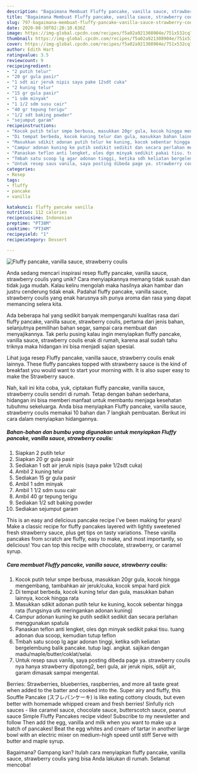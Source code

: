 ```yaml
---
description: "Bagaimana Membuat Fluffy pancake, vanilla sauce, strawberry coulis yang Lezat Sekali"
title: "Bagaimana Membuat Fluffy pancake, vanilla sauce, strawberry coulis yang Lezat Sekali"
slug: 797-bagaimana-membuat-fluffy-pancake-vanilla-sauce-strawberry-coulis-yang-lezat-sekali
date: 2020-08-30T02:20:10.636Z
image: https://img-global.cpcdn.com/recipes/f5a02a921308904e/751x532cq70/fluffy-pancake-vanilla-sauce-strawberry-coulis-foto-resep-utama.jpg
thumbnail: https://img-global.cpcdn.com/recipes/f5a02a921308904e/751x532cq70/fluffy-pancake-vanilla-sauce-strawberry-coulis-foto-resep-utama.jpg
cover: https://img-global.cpcdn.com/recipes/f5a02a921308904e/751x532cq70/fluffy-pancake-vanilla-sauce-strawberry-coulis-foto-resep-utama.jpg
author: Edith Hart
ratingvalue: 3.5
reviewcount: 9
recipeingredient:
- "2 putih telur"
- "20 gr gula pasir"
- "1 sdt air jeruk nipis saya pake 12sdt cuka"
- "2 kuning telur"
- "15 gr gula pasir"
- "1 sdm minyak"
- "1 1/2 sdm susu cair"
- "40 gr tepung terigu"
- "1/2 sdt baking powder"
- "sejumput garam"
recipeinstructions:
- "Kocok putih telur smpe berbusa, masukkan 20gr gula, kocok hingga mengembang, tambahkan air jeruk/cuka, kocok smpai hard pick"
- "Di tempat berbeda, kocok kuning telur dan gula, masukkan bahan lainnya, kocok hingga rata"
- "Masukkan sdikit adonan putih telur ke kuning, kocok sebentar hingga rata (fungsinya utk meringankan adonan kuning)"
- "Campur adonan kuning ke putih sedikit sedikit dan secara perlahan menggunakan spatula"
- "Panaskan teflon anti lengket, oles dgn minyak sedikit pakai tisu. tuang adonan dua scoop, kemudian tutup teflon"
- "Tmbah satu scoop lg agar adonan tinggi, ketika sdh keliatan bergelembung balik pancake. tutup lagi. angkat. sajikan dengan madu/maple/butter/coklat/selai."
- "Untuk resep saus vanila, saya posting dibeda page ya. strawberry coulis nya hanya strawberry dipotong2, beri gula, air jeruk nipis, sdijit air, garam dimasak sampai mengental."
categories:
- Resep
tags:
- fluffy
- pancake
- vanilla

katakunci: fluffy pancake vanilla 
nutrition: 112 calories
recipecuisine: Indonesian
preptime: "PT38M"
cooktime: "PT34M"
recipeyield: "1"
recipecategory: Dessert

---
```



![Fluffy pancake, vanilla sauce, strawberry coulis](https://img-global.cpcdn.com/recipes/f5a02a921308904e/751x532cq70/fluffy-pancake-vanilla-sauce-strawberry-coulis-foto-resep-utama.jpg)

Anda sedang mencari inspirasi resep fluffy pancake, vanilla sauce, strawberry coulis yang unik? Cara menyiapkannya memang tidak susah dan tidak juga mudah. Kalau keliru mengolah maka hasilnya akan hambar dan justru cenderung tidak enak. Padahal fluffy pancake, vanilla sauce, strawberry coulis yang enak harusnya sih punya aroma dan rasa yang dapat memancing selera kita.

Ada beberapa hal yang sedikit banyak mempengaruhi kualitas rasa dari fluffy pancake, vanilla sauce, strawberry coulis, pertama dari jenis bahan, selanjutnya pemilihan bahan segar, sampai cara membuat dan menyajikannya. Tak perlu pusing kalau ingin menyiapkan fluffy pancake, vanilla sauce, strawberry coulis enak di rumah, karena asal sudah tahu triknya maka hidangan ini bisa menjadi sajian spesial.

Lihat juga resep Fluffy pancake, vanilla sauce, strawberry coulis enak lainnya. These fluffy pancakes topped with strawberry sauce is the kind of breakfast you would want to start your morning with. It is also super easy to make the Strawberry sauce.


Nah, kali ini kita coba, yuk, ciptakan fluffy pancake, vanilla sauce, strawberry coulis sendiri di rumah. Tetap dengan bahan sederhana, hidangan ini bisa memberi manfaat untuk membantu menjaga kesehatan tubuhmu sekeluarga. Anda bisa menyiapkan Fluffy pancake, vanilla sauce, strawberry coulis memakai 10 bahan dan 7 langkah pembuatan. Berikut ini cara dalam menyiapkan hidangannya.

<!--inarticleads1-->

##### Bahan-bahan dan bumbu yang digunakan untuk menyiapkan Fluffy pancake, vanilla sauce, strawberry coulis:

1. Siapkan 2 putih telur
1. Siapkan 20 gr gula pasir
1. Sediakan 1 sdt air jeruk nipis (saya pake 1/2sdt cuka)
1. Ambil 2 kuning telur
1. Sediakan 15 gr gula pasir
1. Ambil 1 sdm minyak
1. Ambil 1 1/2 sdm susu cair
1. Ambil 40 gr tepung terigu
1. Sediakan 1/2 sdt baking powder
1. Sediakan sejumput garam


This is an easy and delicious pancake recipe I&#39;ve been making for years! Make a classic recipe for fluffy pancakes layered with lightly sweetened fresh strawberry sauce, plus get tips on tasty variations. These vanilla pancakes from scratch are fluffy, easy to make, and most importantly, so delicious! You can top this recipe with chocolate, strawberry, or caramel syrup. 

<!--inarticleads2-->

##### Cara membuat Fluffy pancake, vanilla sauce, strawberry coulis:

1. Kocok putih telur smpe berbusa, masukkan 20gr gula, kocok hingga mengembang, tambahkan air jeruk/cuka, kocok smpai hard pick
1. Di tempat berbeda, kocok kuning telur dan gula, masukkan bahan lainnya, kocok hingga rata
1. Masukkan sdikit adonan putih telur ke kuning, kocok sebentar hingga rata (fungsinya utk meringankan adonan kuning)
1. Campur adonan kuning ke putih sedikit sedikit dan secara perlahan menggunakan spatula
1. Panaskan teflon anti lengket, oles dgn minyak sedikit pakai tisu. tuang adonan dua scoop, kemudian tutup teflon
1. Tmbah satu scoop lg agar adonan tinggi, ketika sdh keliatan bergelembung balik pancake. tutup lagi. angkat. sajikan dengan madu/maple/butter/coklat/selai.
1. Untuk resep saus vanila, saya posting dibeda page ya. strawberry coulis nya hanya strawberry dipotong2, beri gula, air jeruk nipis, sdijit air, garam dimasak sampai mengental.


Berries: Strawberries, blueberries, raspberries, and more all taste great when added to the batter and cooked into the. Super airy and fluffy, this Souffle Pancake (スフレパンケーキ) is like eating cottony clouds, but even better with homemade whipped cream and fresh berries! Sinfully rich sauces - like caramel sauce, chocolate sauce, butterscotch sauce, peanut sauce Simple Fluffy Pancakes recipe video! Subscribe to my newsletter and follow Then add the egg, vanilla and milk when you want to make up a batch of pancakes! Beat the egg whites and cream of tartar in another large bowl with an electric mixer on medium-high speed until stiff Serve with butter and maple syrup. 

Bagaimana? Gampang kan? Itulah cara menyiapkan fluffy pancake, vanilla sauce, strawberry coulis yang bisa Anda lakukan di rumah. Selamat mencoba!
